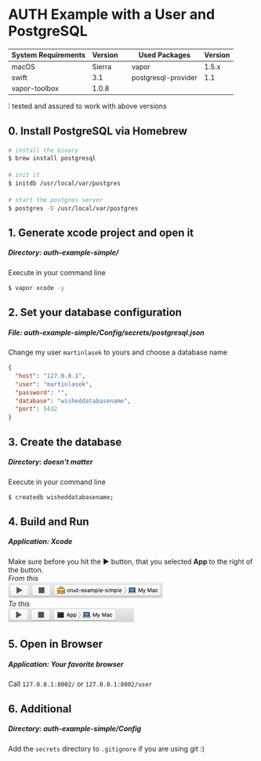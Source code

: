 # AUTH Example with a User and PostgreSQL

System Requirements | Version |  | Used Packages | Version |
------------ | ------------- | ------------- | ------------- | ------------- |
macOS | Sierra |  | vapor | 1.5.x |
swift | 3.1 |  | postgresql-provider | 1.1 |
vapor-toolbox | 1.0.8 |

:grey_exclamation: tested and assured to work with above versions

## 0. Install PostgreSQL via Homebrew
```bash
# install the binary
$ brew install postgresql

# init it
$ initdb /usr/local/var/postgres

# start the postgres server
$ postgres -D /usr/local/var/postgres
```
## 1. Generate xcode project and open it
##### <b>Directory:</b> auth-example-simple/
Execute in your command line
```bash
$ vapor xcode -y
```
## 2. Set your database configuration
##### <b>File:</b> auth-example-simple/Config/secrets/postgresql.json
Change my user `martinlasek` to yours and choose a database name
```JSON
{
  "host": "127.0.0.1",
  "user": "martinlasek",
  "password": "",
  "database": "wisheddatabasename",
  "port": 5432
}
```
## 3. Create the database
##### <b>Directory:</b> <i>doesn't matter</i>
Execute in your command line
```bash
$ createdb wisheddatabasename;
```
## 4. Build and Run
##### <b>Application:</b> Xcode
Make sure before you hit the ► button, that you selected <b> App </b> to the right of the button. <br>
<i>From this</i> <br>
![From](../images/Build_and_Run_1.png)
<br> <i>To this</i> <br>
![To](../images/Build_and_Run_2.png)
## 5. Open in Browser
##### <b>Application:</b> Your favorite browser
Call `127.0.0.1:8002/` or `127.0.0.1:8002/user`

## 6. Additional
##### <b>Directory:</b> auth-example-simple/Config
Add the `secrets` directory to `.gitignore` if you are using git :)
